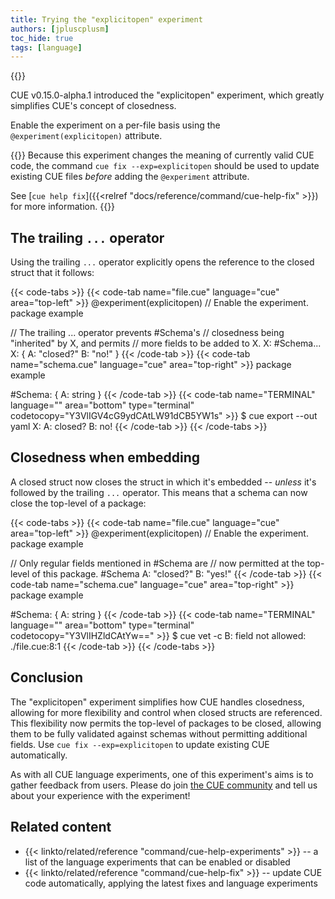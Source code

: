```yaml
---
title: Trying the "explicitopen" experiment
authors: [jpluscplusm]
toc_hide: true
tags: [language]
---
```

{{<sidenote text="Requires CUE v0.15.0 or later">}}

CUE v0.15.0-alpha.1 introduced the "explicitopen" experiment, which
greatly simplifies CUE's concept of closedness.

Enable the experiment on a per-file basis using the
`@experiment(explicitopen)`
attribute.

{{<info>}}
Because this experiment changes the meaning of currently valid CUE code, the
command `cue fix --exp=explicitopen` should be used to update existing CUE
files *before* adding the `@experiment` attribute.

See [`cue help fix`]({{<relref "docs/reference/command/cue-help-fix" >}})
for more information.
{{</info>}}

## The trailing `...` operator

Using the trailing `...` operator explicitly opens the reference to the closed
struct that it follows:

{{< code-tabs >}}
{{< code-tab name="file.cue" language="cue" area="top-left" >}}
@experiment(explicitopen) // Enable the experiment.
package example

// The trailing ... operator prevents #Schema's
// closedness being "inherited" by X, and permits
// more fields to be added to X.
X: #Schema...
X: {
	A: "closed?"
	B: "no!"
}
{{< /code-tab >}}
{{< code-tab name="schema.cue" language="cue" area="top-right" >}}
package example

#Schema: {
	A: string
}
{{< /code-tab >}}
{{< code-tab name="TERMINAL" language="" area="bottom" type="terminal" codetocopy="Y3VlIGV4cG9ydCAtLW91dCB5YW1s" >}}
$ cue export --out yaml
X:
  A: closed?
  B: no!
{{< /code-tab >}}
{{< /code-tabs >}}

## Closedness when embedding

A closed struct now closes the struct in which it's embedded --
*unless* it's followed by the trailing `...` operator.
This means that a schema can now close the top-level of a package:

{{< code-tabs >}}
{{< code-tab name="file.cue" language="cue" area="top-left" >}}
@experiment(explicitopen) // Enable the experiment.
package example

// Only regular fields mentioned in #Schema are
// now permitted at the top-level of this package.
#Schema
A: "closed?"
B: "yes!"
{{< /code-tab >}}
{{< code-tab name="schema.cue" language="cue" area="top-right" >}}
package example

#Schema: {
	A: string
}
{{< /code-tab >}}
{{< code-tab name="TERMINAL" language="" area="bottom" type="terminal" codetocopy="Y3VlIHZldCAtYw==" >}}
$ cue vet -c
B: field not allowed:
    ./file.cue:8:1
{{< /code-tab >}}
{{< /code-tabs >}}

## Conclusion

The "explicitopen" experiment simplifies how CUE handles closedness, allowing for
more flexibility and control when closed structs are referenced. This
flexibility now permits the top-level of packages to be closed, allowing them
to be fully validated against schemas without permitting additional fields.
Use `cue fix --exp=explicitopen` to update existing CUE automatically.

As with all CUE language experiments, one of this experiment's aims is to
gather feedback from users. Please do join [the CUE community](/community/)
and tell us about your experience with the experiment!

## Related content

- {{< linkto/related/reference "command/cue-help-experiments" >}} --
  a list of the language experiments that can be enabled or disabled
- {{< linkto/related/reference "command/cue-help-fix" >}} --
  update CUE code automatically, applying the latest fixes and language experiments
